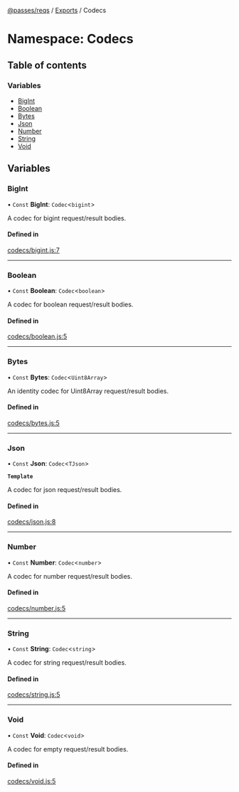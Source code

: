 [@passes/reqs](../README.md) / [Exports](../modules.md) / Codecs

# Namespace: Codecs

## Table of contents

### Variables

- [BigInt](Codecs.md#bigint)
- [Boolean](Codecs.md#boolean)
- [Bytes](Codecs.md#bytes)
- [Json](Codecs.md#json)
- [Number](Codecs.md#number)
- [String](Codecs.md#string)
- [Void](Codecs.md#void)

## Variables

### BigInt

• `Const` **BigInt**: `Codec`\<`bigint`\>

A codec for bigint request/result bodies.

#### Defined in

[codecs/bigint.js:7](https://github.com/passes-org/passes/blob/9039062/packages/reqs/src/codecs/bigint.js#L7)

___

### Boolean

• `Const` **Boolean**: `Codec`\<`boolean`\>

A codec for boolean request/result bodies.

#### Defined in

[codecs/boolean.js:5](https://github.com/passes-org/passes/blob/9039062/packages/reqs/src/codecs/boolean.js#L5)

___

### Bytes

• `Const` **Bytes**: `Codec`\<`Uint8Array`\>

An identity codec for Uint8Array request/result bodies.

#### Defined in

[codecs/bytes.js:5](https://github.com/passes-org/passes/blob/9039062/packages/reqs/src/codecs/bytes.js#L5)

___

### Json

• `Const` **Json**: `Codec`\<`TJson`\>

**`Template`**

A codec for json request/result bodies.

#### Defined in

[codecs/json.js:8](https://github.com/passes-org/passes/blob/9039062/packages/reqs/src/codecs/json.js#L8)

___

### Number

• `Const` **Number**: `Codec`\<`number`\>

A codec for number request/result bodies.

#### Defined in

[codecs/number.js:5](https://github.com/passes-org/passes/blob/9039062/packages/reqs/src/codecs/number.js#L5)

___

### String

• `Const` **String**: `Codec`\<`string`\>

A codec for string request/result bodies.

#### Defined in

[codecs/string.js:5](https://github.com/passes-org/passes/blob/9039062/packages/reqs/src/codecs/string.js#L5)

___

### Void

• `Const` **Void**: `Codec`\<`void`\>

A codec for empty request/result bodies.

#### Defined in

[codecs/void.js:5](https://github.com/passes-org/passes/blob/9039062/packages/reqs/src/codecs/void.js#L5)
